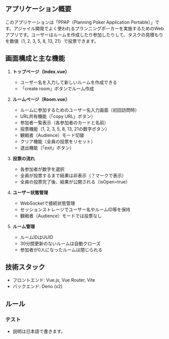 ## アプリケーション概要

このアプリケーションは「PPAP（Planning Poker Application
Portable）」です。アジャイル開発でよく使われるプランニングポーカーを実施するためのWebアプリです。ユーザーはルームを作成したり参加したりして、タスクの見積もりを数値（1,
2, 3, 5, 8, 13, 21）で投票できます。

## 画面構成と主な機能

1. **トップページ（Index.vue）**
   - ユーザー名を入力して新しいルームを作成できる
   - 「create room」ボタンでルーム作成

2. **ルームページ（Room.vue）**
   - ルームに参加するためのユーザー名入力画面（初回訪問時）
   - URL共有機能（「copy URL」ボタン）
   - 参加者一覧表示（各参加者のカードと名前）
   - 投票機能（1, 2, 3, 5, 8, 13, 21の数字ボタン）
   - 観戦者（Audience）モード切替
   - クリア機能（全員の投票をリセット）
   - 退出機能（「exit」ボタン）

3. **投票の流れ**
   - 各参加者が数字を選択
   - 全員が投票するまで結果は非表示（？マークで表示）
   - 全員の投票完了後、結果が公開される（isOpen=true）

4. **ユーザー状態管理**
   - WebSocketで接続状態管理
   - セッションストレージでユーザー名やルームID等を保持
   - 観戦者（Audience）モードでは投票なし

5. **ルーム管理**
   - ルームIDはUUID
   - 30分間更新のないルームは自動クローズ
   - 参加者が0人になったルームは閉じられる

## 技術スタック

- フロントエンド: Vue.js, Vue Router, Vite
- バックエンド: Deno (v2)

## ルール

### テスト

- 説明は日本語で書きます。
